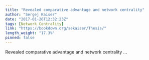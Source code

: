 ```yaml
---
title: "Revealed comparative advantage and network centrality"
author: "Sergej Kaiser"
date: "2017-01-26T12:32:23Z"
tags: [Network Centrality]
link: "https://bookdown.org/sekaiser/Thesis/"
length_weight: "17.3%"
pinned: false
---
```


Revealed comparative advantage and network centrality ...
